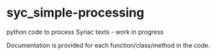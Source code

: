 # syc_simple-processing
python code to process Syriac texts - work in progress

Documentation is provided for each function/class/method in the code.
